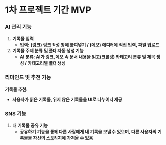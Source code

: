 # 1차 프로젝트 기간 MVP

### AI 관리 기능

1. **기록물 입력**
    - **입력:** **(링크) 링크 작성 창에 붙여넣기 / (메모) 에디터에 직접 입력, 파일 업로드**
2. **기록물 주제 분류 및 폴더 자동 생성 기능**
    - **AI 분류: AI가 링크, 메모 속 문서 내용을 읽고(크롤링) 카테고리 분류 및 제목 생성 / 카테고리별 폴더 생성**

### 리마인드 및 추천 기능

**기록물 추천:** 

- **사용자가 읽은 기록물, 읽지 않은 기록물을 UI로 나누어서 제공**

### SNS 기능

1. **내 기록물 공유 기능**
    - **공유하기 기능을 통해 다른 사람에게 내 기록을 보낼 수 있으며, 다른 사용자의 기록물을 자신의 스토리지에 가져올 수 있음**
